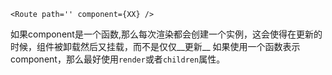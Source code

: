 `<Route path='' component={XX} />`

如果component是一个函数,那么每次渲染都会创建一个实例，这会使得在更新的时候，组件被卸载然后又挂载，而不是仅仅__更新__
如果使用一个函数表示component，那么最好使用`render`或者`children`属性。